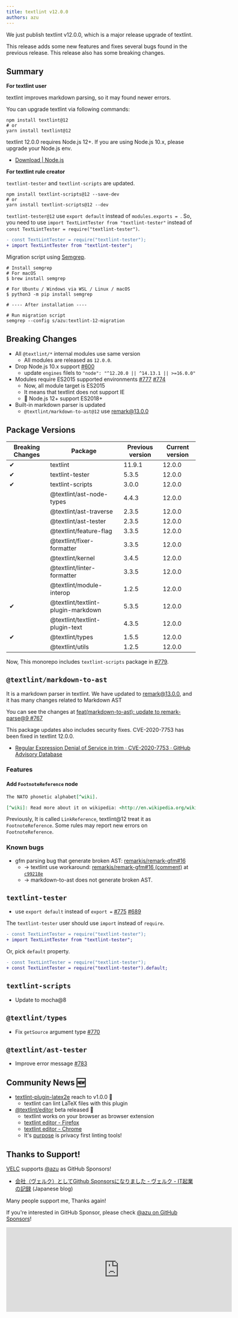 ```yaml
---
title: textlint v12.0.0
authors: azu
---
```


We just publish textlint v12.0.0, which is a major release upgrade of textlint.

This release adds some new features and fixes several bugs found in the previous release.
This release also has some breaking changes.

## Summary

**For textlint user**

textlint improves markdown parsing, so it may found newer errors.

You can upgrade textlint via following commands:

    npm install textlint@12
    # or
    yarn install textlint@12

textlint 12.0.0 requires Node.js 12+.
If you are using Node.js 10.x, please upgrade your Node.js env.

- [Download | Node.js](https://nodejs.org/en/download/)

**For textlint rule creator**

`textlint-tester` and `textlint-scripts` are updated.

```
npm install textlint-scripts@12 --save-dev
# or
yarn install textlint-scripts@12 --dev
```

`textlint-tester@12` use `export default` instead of `modules.exports = `.
So, you need to use `import TextLintTester from "textlint-tester"` instead of `const TextLintTester = require("textlint-tester")`.

```diff
- const TextLintTester = require("textlint-tester");
+ import TextLintTester from "textlint-tester";
```

Migration script using [Semgrep](https://semgrep.dev/docs/getting-started/#run-semgrep-locally).

```
# Install semgrep
# For macOS
$ brew install semgrep

# For Ubuntu / Windows via WSL / Linux / macOS
$ python3 -m pip install semgrep

# ---- After installation ----

# Run migration script
semgrep --config s/azu:textlint-12-migration
```

## Breaking Changes

- All `@textlint/*` internal modules use same version
    - All modules are released as `12.0.0`.
- Drop Node.js 10.x support [#600](https://github.com/textlint/textlint/issues/600)
    - update `engines` filels to `"node": "^12.20.0 || ^14.13.1 || >=16.0.0"`
- Modules require ES2015 supported environments [#777](https://github.com/textlint/textlint/issues/777) [#774](https://github.com/textlint/textlint/issues/774)
    - Now, all module target is ES2015
    - It means that textlint does not support IE
    - 📝 Node.js 12+ support ES2018+
- Built-in markdown parser is updated
    - `@textlint/markdown-to-ast@12` use [remark@13.0.0](https://github.com/remarkjs/remark/releases/tag/13.0.0)

## Package Versions

| Breaking Changes | Package | Previous version | Current version |
| ----  | ---- | ---- | ---- |
| ✔ | textlint | 11.9.1 | 12.0.0 |
| ✔ | textlint-tester | 5.3.5 | 12.0.0 |
| ✔ | textlint-scripts | 3.0.0 | 12.0.0 |
| 　| @textlint/ast-node-types | 4.4.3 | 12.0.0 |
| 　| @textlint/ast-traverse | 2.3.5 | 12.0.0 |
| 　| @textlint/ast-tester | 2.3.5 | 12.0.0 |
| 　| @textlint/feature-flag | 3.3.5 | 12.0.0 |
| 　| @textlint/fixer-formatter | 3.3.5 | 12.0.0 |
|    | @textlint/kernel | 3.4.5 | 12.0.0 |
| 　| @textlint/linter-formatter | 3.3.5 | 12.0.0 |
| 　| @textlint/module-interop | 1.2.5 | 12.0.0 |
| ✔ | @textlint/textlint-plugin-markdown | 5.3.5 | 12.0.0 |
| 　| @textlint/textlint-plugin-text | 4.3.5 | 12.0.0 |
| ✔ | @textlint/types | 1.5.5 | 12.0.0 |
|  | @textlint/utils | 1.2.5 | 12.0.0 |

Now, This monorepo includes `textlint-scripts` package in [#779](https://github.com/textlint/textlint/issues/779).

## `@textlint/markdown-to-ast`

It is a markdown parser in textlint.
We have updated to [remark@13.0.0](https://github.com/remarkjs/remark/releases/tag/13.0.0), and it has many changes related to Markdown AST

You can see the changes at [feat(markdown-to-ast): update to remark-parse@9 #767](https://github.com/textlint/textlint/pull/767)

This package updates also includes security fixes.
CVE-2020-7753 has been fixed in textlint 12.0.0.

- [Regular Expression Denial of Service in trim · CVE-2020-7753 · GitHub Advisory Database](https://github.com/advisories/GHSA-w5p7-h5w8-2hfq)

### Features

#### Add `FootnoteReference` node

```markdown
The NATO phonetic alphabet[^wiki].

[^wiki]: Read more about it on wikipedia: <http://en.wikipedia.org/wiki/NATO_phonetic_alphabet>.
```

Previously, It is called `LinkReference`, textlint@12 treat it as `FootnoteReference`.
Some rules may report new errors on `FootnoteReference`.

### Known bugs

- gfm parsing bug that generate broken AST: [remarkjs/remark-gfm#16](https://github.com/remarkjs/remark-gfm/issues/16)
    - → textlint use workaround:  [remarkjs/remark-gfm#16 (comment)](https://github.com/remarkjs/remark-gfm/issues/16#issuecomment-846357030) at [`c99218e`](https://github.com/textlint/textlint/commit/c99218ea37518e8a42bb5d283276ccf696618748)
    - → markdown-to-ast does not generate broken AST.

## `textlint-tester`

- use `export default` instead of `export =` [#775](https://github.com/textlint/textlint/issues/775) [#689](https://github.com/textlint/textlint/issues/689)

The `textlint-tester` user should use `import` instead of `require`.

```diff
- const TextLintTester = require("textlint-tester");
+ import TextLintTester from "textlint-tester";
```

Or, pick `default` property.

```diff
- const TextLintTester = require("textlint-tester");
+ const TextLintTester = require("textlint-tester").default;
```

## `textlint-scripts`

- Update to mocha@8

## `@textlint/types`

- Fix `getSource` argument type [#770](https://github.com/textlint/textlint/issues/770)

## `@textlint/ast-tester`

- Improve error message [#783](https://github.com/textlint/textlint/issues/783)

## Community News 🆕

- [textlint-plugin-latex2e](https://github.com/textlint/textlint-plugin-latex2e) reach to v1.0.0 🎉
  - textlint can lint LaTeX files with this plugin
- [@textlint/editor](https://github.com/textlint/editor) beta released 🎉
  - textlint works on your browser as browser extension
  - [textlint editor - Firefox](https://addons.mozilla.org/firefox/addon/textlint-editor/)
  - [textlint editor - Chrome](https://chrome.google.com/webstore/detail/textlint-editor/gfhlfpnpjokocfohicmfbgjneiipfeil)
  - It's [purpose](https://github.com/textlint/editor#purpose) is privacy first linting tools!

## Thanks to Support!

[VELC](https://github.com/Velc) supports [@azu](https://github.com/azu/) as GitHub Sponsors!

- [会社（ヴェルク）としてGithub Sponsorsになりました - ヴェルク - IT起業の記録](https://tamukai.blog.velc.jp/entry/2021/05/18/091040) (Japanese blog)

Many people support me, Thanks again!

If you're interested in GitHub Sponsor, please check [@azu on GitHub Sponsors](https://github.com/sponsors/azu)! 

<iframe src="https://github.com/sponsors/azu/card" title="Sponsor azu" height="225" width="600" style="border: 0;"></iframe>
